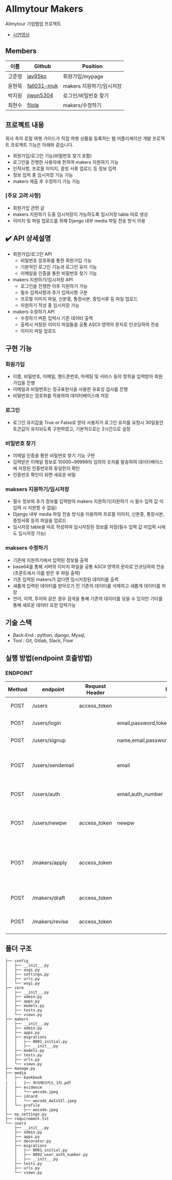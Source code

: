 # Allmytour Makers
Allmytour 기업협업 프로젝트

- [시연영상](https://www.youtube.com/watch?v=VA8rSx0cG7Q&ab_channel=%EA%B9%80%EC%98%81%ED%98%B8)
  
## Members
|이름   |Github                   |Position|
|-------|-------------------------|--------------------|
|고준영 |[jay95ko](https://github.com/jay95ko)     | 회원가입/mypage   |
|윤현묵 |[fall031-muk](https://github.com/fall031-muk)| makers 지원하기/임시저장   |
|박지원 |[jiwon5304](https://github.com/jiwon5304) | 로그인/비밀번호 찾기   |
|최현수 |[filola](https://github.com/filola) | makers/수정하기 |

## 프로젝트 내용
회사 측의 로컬 여행 가이드가 직접 여행 상품을 등록하는 웹 어플리케이션 개발 프로젝트
프로젝트 기능은 아래와 같습니다.
  - 회원가입/로그인 기능(비밀번호 찾기 포함)
  - 로그인을 진행한 사용자에 한하여 makers 지원하기 가능
  - 인적사항, 프로필 이미지, 증빙 서류 업로드 등 정보 입력
  - 정보 입력 중 임시저장 기능 가능
  - makers 제출 후 수정하기 기능 가능

</aside>

### [주요 고려 사항]
- 회원가입 관련 글
- makers 지원하기 도중 임시저장이 가능하도록 임시저장 table 따로 생성
- 이미지 및 파일 업로드를 위해 Django 내부 media 파일 전송 방식 이용

✔️ **API 상세설명**
---

- 회원가입/로그인 API
    - 비밀번호 암호화를 통한 회원가입 기능
    - 기본적인 로그인 기능과 로그인 유지 기능
    - 이메일을 인증을 통한 비밀번호 찾기 기능
- makers 지원하기/임시저장 API
    - 로그인을 진행한 이후 지원하기 가능
    - 필수 입력사항과 추가 입력사항 구분
    - 프로필 이미지 파일, 신분증, 통장사본, 증빙서류 등 파일 업로드
    - 지원하기 작성 중 임시저장 가능
- makers 수정하기 API
    - 수정하기 버튼 입력시 기존 데이터 출력
    - 출력시 저장된 이미지 파일들을 공통 ASCII 영역의 문자로 인코딩하여 전송
    - 이미지 파일 업로드
  
## 구현 기능
### 회원가입
- 이름, 비밀번호, 이메일, 핸드폰번호, 마케팅 및 서비스 동의 항목을 입력받아 회원가입을 진행
- 이메일과 비밀번호는 정규표현식을 사용한 유효성 검사를 진행
- 비밀번호는 암호화를 적용하여 데이터베이스에 저장

### 로그인
- 로그인 유지값을 True or False로 받아 사용자가 로그인 유지를 요청시 30일동안 토큰값이 유지되도록 구현하였고, 기본적으로는 2시간으로 설정

### 비밀번호 찾기
- 이메일 인증을 통한 비밀번호 찾기 기능 구현
- 입력받은 이메일 정보로 10000~99999의 임의의 숫자를 발송하여 데이터베이스에 저장된 인증번호와 동일한지 확인
- 인증번호 확인이 되면 새로운 비밀

### maksers 지원하기/임시저장
- 필수 정보와 추가 정보를 입력받아 makers 지원하기(지원하기 시 필수 입력 값 미입력 시 지원할 수 없음)
- Django 내부 media 파일 전송 방식을 이용하여 프로필 이미지, 신분증, 통장사본, 증빙서류 등의 파일을 업로드
- 임시저장 table을 따로 작성하여 임시저장된 정보를 저장(필수 입력 값 미입력 시에도 임시저장 가능)

### maksers 수정하기
- 기존에 지원하기에서 입력된 정보들 출력
- base64를 통해 서버의 이미지 파일을 공통 ASCII 영역의 문자로 인코딩하여 전송(프론트에서 이를 받은 후 파일 출력)
- 기존 입력된 makers가 없다면 임시저장된 데이터를 출력
- 새롭게 입력된 데이터를 받아오기 전 기존의 데이터를 삭제하고 새롭게 데이터를 저장
- 언어, 지역, 투어와 같은 경우 검색을 통해 기존의 데이터를 넣을 수 있지만 기타를 통해 새로운 데이터 또한 입력가능

## 기술 스택
- Back-End : python, django, Mysql, 
- Tool     : Git, Gitlab, Slack, Flow

## 실행 방법(endpoint 호출방법)

### ENDPOINT

| Method | endpoint | Request Header | Request Body | Remark |
|:------:|-------------|-----|------|--------|
|POST|/users|access_token||마이페이지 기능|
|POST|/users/login||email,password,token_status|로그인 기능|
|POST|/users/signup||name,email,password,phone,agree(service,marketing)|회원가입 기능|
|POST|/users/sendemail||email|인증번호 이메일 전송 기능|
|POST|/users/auth||email,auth_number|인증번호 확인 기능|
|POST|/users/newpw|access_token|newpw|새로운 비민번호 설정 기능|
|POST|/makers/apply|access_token||makers 지원하기 기능(정보, 파일 등 업로드)|
|POST|/makers/draft|access_token||makers 임시저장 기능|
|POST|/makers/revise|access_token||makers 수정하기 기능|


## 폴더 구조
```
├── config
│   ├── __init__.py
│   ├── asgi.py
│   ├── settings.py
│   ├── urls.py
│   └── wsgi.py
├── core
│   ├── __init__.py
│   ├── admin.py
│   ├── apps.py
│   ├── models.py
│   ├── tests.py
│   └── views.py
├── makers
│   ├── __init__.py
│   ├── admin.py
│   ├── apps.py
│   ├── migrations
│   │   ├── 0001_initial.py
│   │   ├── __init__.py
│   ├── models.py
│   ├── tests.py
│   ├── urls.py
│   └── views.py
├── manage.py
├── media
│   ├── bankbook
│   │   ├── 투어메이커스_1차.pdf
│   ├── evidence
│   │   └── wecode.jpeg
│   ├── idcard
│   │   └── wecode_AwIsSIl.jpeg
│   └── profile
│       ├── wecode.jpeg
├── my_settings.py
├── requirement.txt
└── users
    ├── __init__.py
    ├── admin.py
    ├── apps.py
    ├── decorator.py
    ├── migrations
    │   ├── 0001_initial.py
    │   ├── 0002_user_auth_number.py
    │   ├── __init__.py
    ├── tests.py
    ├── urls.py
    └── views.py

```
